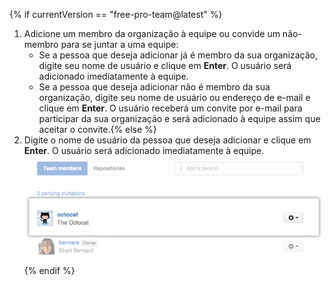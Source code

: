 {% if currentVersion == "free-pro-team@latest" %}
1. Adicione um membro da organização à equipe ou convide um não-membro para se juntar a uma equipe:
   - Se a pessoa que deseja adicionar já é membro da sua organização, digite seu nome de usuário e clique em **Enter**. O usuário será adicionado imediatamente à equipe.
   - Se a pessoa que deseja adicionar não é membro da sua organização, digite seu nome de usuário ou endereço de e-mail e clique em **Enter**. O usuário receberá um convite por e-mail para participar da sua organização e será adicionado à equipe assim que aceitar o convite.{% else %}
1. Digite o nome de usuário da pessoa que deseja adicionar e clique em **Enter**. O usuário será adicionado imediatamente à equipe. ![Popup Adicionar membro da equipe](/assets/images/help/organizations/Organization-add-team.png)
{% endif %}
